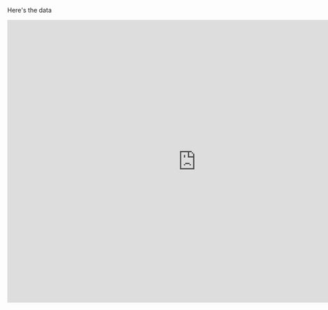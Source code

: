 Here's the data
<iframe src="https://data.oecd.org/chart/6O5v" width="860" height="645" style="border: 0" mozallowfullscreen="true" webkitallowfullscreen="true" allowfullscreen="true"><a href="https://data.oecd.org/chart/6O5v" target="_blank">OECD Chart: General government debt, Total, % of GDP, Annual, 2019</a></iframe>
